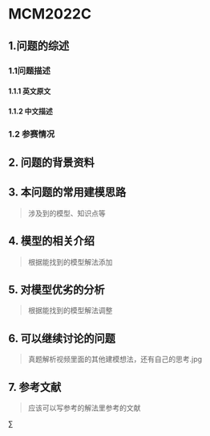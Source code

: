 # MCM2022C              

## 1.问题的综述
### 1.1问题描述 
#### 1.1.1 英文原文
#### 1.1.2 中文描述
### 1.2 参赛情况
## 2. 问题的背景资料
## 3. 本问题的常用建模思路
> 涉及到的模型、知识点等
## 4. 模型的相关介绍
> 根据能找到的模型解法添加
## 5. 对模型优劣的分析
> 根据能找到的模型解法调整
## 6. 可以继续讨论的问题
> 真题解析视频里面的其他建模想法，还有自己的思考.jpg
## 7. 参考文献
> 应该可以写参考的解法里参考的文献

$\sum$
<!--stackedit_data:
eyJoaXN0b3J5IjpbLTIwMTcwMTc3NzgsMjA5OTExMzAzNywtMT
U1MTc2NTExNSwtMTEzNDc5NTkyN119
-->